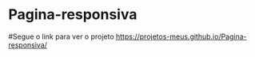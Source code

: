 # Pagina-responsiva

#Segue o link para ver o projeto https://projetos-meus.github.io/Pagina-responsiva/ 
